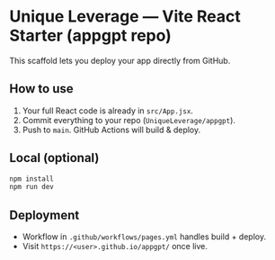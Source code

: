 # Unique Leverage — Vite React Starter (appgpt repo)

This scaffold lets you deploy your app directly from GitHub.

## How to use
1. Your full React code is already in `src/App.jsx`.
2. Commit everything to your repo (`UniqueLeverage/appgpt`).
3. Push to `main`. GitHub Actions will build & deploy.

## Local (optional)
```bash
npm install
npm run dev
```

## Deployment
- Workflow in `.github/workflows/pages.yml` handles build + deploy.
- Visit `https://<user>.github.io/appgpt/` once live.

